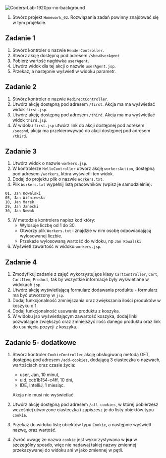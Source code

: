 ![Coders-Lab-1920px-no-background](https://user-images.githubusercontent.com/152855/73064373-5ed69780-3ea1-11ea-8a71-3d370a5e7dd8.png)



1. Stwórz projekt `Homework_02`. Rozwiązania zadań powinny znajdować się w tym projekcie.

## Zadanie 1

1. Stwórz kontroler o nazwie `HeaderController`.
2. Stwórz akcję dostępną pod adresem `/showUserAgent`
3. Pobierz wartość nagłówka `userAgent`.
4. Utwórz widok dla tej akcji o nazwie `userAgent.jsp`.
5. Przekaż, a następnie wyświetl w widoku parametr.


## Zadanie 2

1. Stwórz kontroler o nazwie `RedirectController`.
2. Utwórz akcję dostępną pod adresem `/first`. Akcja ma ma wyświetlać widok `first.jsp`.
3. Utwórz akcję dostępną pod adresem `/third`. Akcja ma ma wyświetlać widok `third.jsp`.
4. W widoku `first.jsp` utwórz link do akcji dostępnej pod adresem `/second`, akcja ma przekierowywać do akcji dostępnej pod adresem `/third`.


## Zadanie 3

1. Utwórz widok o nazwie `workers.jsp`.
2. W kontrolerze `HelloController` utwórz akcję `workersAction`, dostępną pod adresem `/workers`,
 która wyświetli ten widok.
3. Dodaj do projektu plik o nazwie `Workers.txt`.
4. Plik `Workers.txt` wypełnij listą pracowników (wpisz je samodzielnie):
```
01, Jan Kowalski
05, Jan Wiśniewski
10, Jan Marek
29, Jan Janecki
30, Jan Nowak
```

5. W metodzie kontrolera napisz kod który:
    * Wylosuje liczbę od 1 do 30.
    * Otworzy plik `Workers.txt` i znajdzie w nim osobę odpowiadającą wylosowanej liczbie.
    * Przekaże wylosowaną wartość do widoku, np `Jan Kowalski`
6. Wyświetl zawartość w widoku `workers.jsp`.


## Zadanie 4

1. Zmodyfikuj zadanie z zajęć wykorzystujące klasy `CartController`, `Cart`, `CartItem`, `Product`, tak by wszystkie informacje były wyświetlane w widokach `jsp`.
2. Utwórz akcję wyświetlającą formularz dodawania produktu - formularz ma być utworzony w `jsp`.
3. Dodaj funkcjonalność zmniejszania oraz zwiększania ilości produktów w koszyku o 1.
4. Dodaj funkcjonalność usuwania produktu z koszyka.
5. W widoku jsp wyświetlającym zawartość koszyka, dodaj linki pozwalające zwiększyć oraz zmniejszyć ilość danego produktu oraz link do usunięcia pozycji z koszyka.


## Zadanie 5- dodatkowe

1. Stwórz kontroler `CookieController` akcję obsługiwaną metodą GET, dostępną pod adresem `/add-cookies`, 
dodającą 3 ciasteczka o nazwach, wartościach oraz czasie życia:
   - user, Jan, 10 minut,
   - uid, ccb1b154-c4ff, 10 dni,
   - IDE, IntelliJ, 1 miesiąc.
   
    Akcja nie musi nic wyświetlać.
2. Utwórz akcję dostępną pod adresem `/all-cookies`, w której pobierzesz wcześniej utworzone ciasteczka i zapiszesz je
do listy obiektów typu `Cookie`.
3. Przekaż do widoku listę obiektów typu `Cookie`, a następnie wyświetl nazwę, oraz wartość.
4. Zwróć uwagę że nazwa `cookie` jest wykorzystywana w **jsp** w szczególny sposób,
 więc nie nadawaj takiej nazwy zmiennej przekazywanej do widoku ani w jako zmiennej w pętli.
